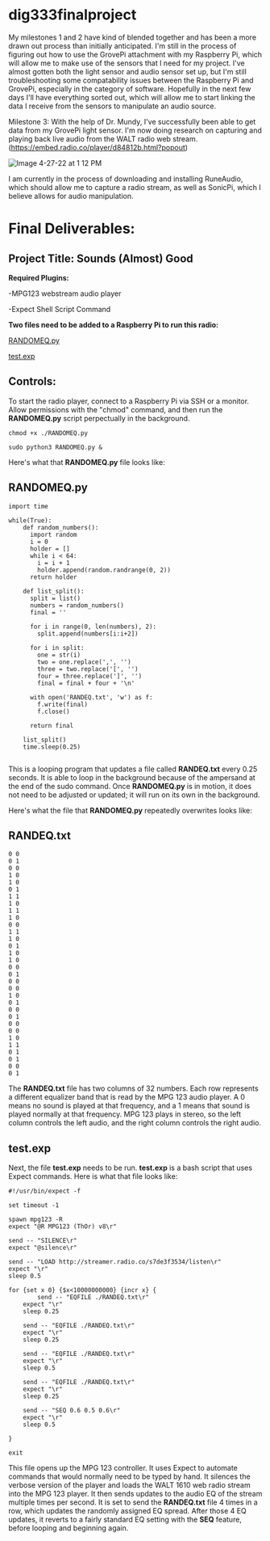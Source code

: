 # dig333finalproject

My milestones 1 and 2 have kind of blended together and has been a more drawn out process than initially anticipated. I'm still in the process of figuring out how to use the GrovePi attachment with my Raspberry Pi, which will allow me to make use of the sensors that I need for my project. I've almost gotten both the light sensor and audio sensor set up, but I'm still troubleshooting some compatability issues between the Raspberry Pi and GrovePi, especially in the category of software. Hopefully in the next few days I'll have everything sorted out, which will allow me to start linking the data I receive from the sensors to manipulate an audio source. 

Milestone 3:
With the help of Dr. Mundy, I've successfully been able to get data from my GrovePi light sensor. I'm now doing research on capturing and playing back live audio from the WALT radio web stream. (https://embed.radio.co/player/d84812b.html?popout)

![Image 4-27-22 at 1 12 PM](https://user-images.githubusercontent.com/98902048/165582164-beb5b97b-be78-4b85-bbfe-bf42091e46f6.jpg)
 
I am currently in the process of downloading and installing RuneAudio, which should allow me to capture a radio stream, as well as SonicPi, which I believe allows for audio manipulation.



# Final Deliverables:
## Project Title: Sounds (Almost) Good

**Required Plugins:**

 -MPG123 webstream audio player
 
 -Expect Shell Script Command
 

**Two files need to be added to a Raspberry Pi to run this radio:**

[RANDOMEQ.py](#randomeqpy)

[test.exp](#testexp)

## Controls:
To start the radio player, connect to a Raspberry Pi via SSH or a monitor. Allow permissions with the "chmod" command, and then run the **RANDOMEQ.py** script perpectually in the background.
```
chmod +x ./RANDOMEQ.py
```
```
sudo python3 RANDOMEQ.py &
```
Here's what that **RANDOMEQ.py** file looks like:

## RANDOMEQ.py
```
import time
  
while(True):
    def random_numbers():
      import random
      i = 0
      holder = []
      while i < 64:
        i = i + 1
        holder.append(random.randrange(0, 2))
      return holder

    def list_split():
      split = list()
      numbers = random_numbers()
      final = ''
      
      for i in range(0, len(numbers), 2):
        split.append(numbers[i:i+2])
        
      for i in split:
        one = str(i)
        two = one.replace(',', '')
        three = two.replace('[', '')
        four = three.replace(']', '')
        final = final + four + '\n'

      with open('RANDEQ.txt', 'w') as f:
        f.write(final)
        f.close()

      return final

    list_split()
    time.sleep(0.25)
    
```

This is a looping program that updates a file called **RANDEQ.txt** every 0.25 seconds. It is able to loop in the background because of the ampersand at the end of the sudo command. Once **RANDOMEQ.py** is in motion, it does not need to be adjusted or updated; it will run on its own in the background.

Here's what the file that **RANDOMEQ.py** repeatedly overwrites looks like:

## RANDEQ.txt
```
0 0
0 1
0 0
1 0
1 0
0 1
1 1
1 0
1 1
1 0
0 0
1 1
1 0
0 1
1 0
1 0
0 0
0 1
0 0
0 0
1 0
0 1
0 0
0 1
0 0
0 0
1 0
1 1
0 1
0 1
0 0
0 1
```

The **RANDEQ.txt** file has two columns of 32 numbers. Each row represents a different equalizer band that is read by the MPG 123 audio player. A 0 means no sound is played at that frequency, and a 1 means that sound is played normally at that frequency. MPG 123 plays in stereo, so the left column controls the left audio, and the right column controls the right audio. 

## test.exp
Next, the file **test.exp** needs to be run. **test.exp** is a bash script that uses Expect commands. Here is what that file looks like:

```
#!/usr/bin/expect -f

set timeout -1

spawn mpg123 -R
expect "@R MPG123 (ThOr) v8\r"

send -- "SILENCE\r"
expect "@silence\r"

send -- "LOAD http://streamer.radio.co/s7de3f3534/listen\r"
expect "\r"
sleep 0.5

for {set x 0} {$x<10000000000} {incr x} {
        send -- "EQFILE ./RANDEQ.txt\r"
    expect "\r"
    sleep 0.25

    send -- "EQFILE ./RANDEQ.txt\r"
    expect "\r"
    sleep 0.25

    send -- "EQFILE ./RANDEQ.txt\r"
    expect "\r"
    sleep 0.5

    send -- "EQFILE ./RANDEQ.txt\r"
    expect "\r"
    sleep 0.25

    send -- "SEQ 0.6 0.5 0.6\r"
    expect "\r"
    sleep 0.5

}

exit
```
This file opens up the MPG 123 controller. It uses Expect to automate commands that would normally need to be typed by hand. It silences the verbose version of the player and loads the WALT 1610 web radio stream into the MPG 123 player. It then sends updates to the audio EQ of the stream multiple times per second. It is set to send the **RANDEQ.txt** file 4 times in a row, which updates the randomly assigned EQ spread. After those 4 EQ updates, it reverts to a fairly standard EQ setting with the **SEQ** feature, before looping and beginning again.

